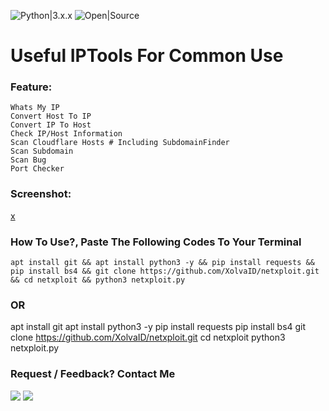 ![Python|3.x.x](https://img.shields.io/badge/Python-3.x.x-blue.svg)
![Open|Source](https://img.shields.io/badge/Open-Source-red.svg)

# Useful IPTools For Common Use

### Feature:
```
Whats My IP
Convert Host To IP
Convert IP To Host
Check IP/Host Information
Scan Cloudflare Hosts # Including SubdomainFinder
Scan Subdomain
Scan Bug
Port Checker
```
### Screenshot:
[x](https://github.com/xolvaid/netxploit/blob/main/ss.jpg)

### How To Use?, Paste The Following Codes To Your Terminal
```
apt install git && apt install python3 -y && pip install requests && pip install bs4 && git clone https://github.com/XolvaID/netxploit.git && cd netxploit && python3 netxploit.py 
```
### OR
apt install git
apt install python3 -y
pip install requests
pip install bs4
git clone https://github.com/XolvaID/netxploit.git
cd netxploit
python3 netxploit.py

### Request / Feedback? Contact Me
<p align="left">
  <a href="https://github.com/XolvaID" target="_blank"><img src="https://img.shields.io/badge/Github-XolvaID-green?style=for-the-badge&logo=github"></a>
  <a href="https://t.me/XolvaID" target="_blank"><img src="https://img.shields.io/badge/Telegram-%40XolvaID_-red?style=for-the-badge&logo=telegram"></a>
</p>
